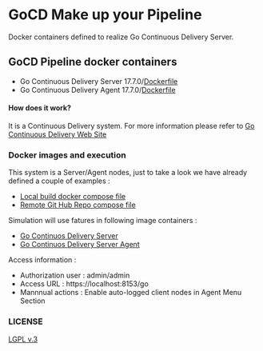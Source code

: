 # GoCD Make up your Pipeline

Docker containers defined to realize Go Continuous Delivery Server.

## GoCD Pipeline docker containers

* Go Continuous Delivery Server 17.7.0/[Dockerfile](/go-cd-server/Dockerfile)
* Go Continuous Delivery Agent 17.7.0/[Dockerfile](/go-cd-agent/Dockerfile)

#### How does it work?

It is a Continuous Delivery system. For more information please refer to [Go Continuous Delivery Web Site](https://www.gocd.org/) 

### Docker images and execution

This system is a Server/Agent nodes, just to take a look we have already defined a couple of examples :

* [Local build docker compose file](/docker-compose-dev.yml)
* [Remote Git Hub Repo compose file](/docker-compose-dev.yml)


Simulation will use fatures in following image containers :

* [Go Continuos Delivery Server](/go-cd-server)
* [Go Continuos Delivery Server Agent](/go-cd-agent)

Access information : 
* Authorization user : admin/admin
* Access URL : https://localhost:8153/go
* Mannnual actions : Enable auto-logged client nodes in Agent Menu Section

### LICENSE

[LGPL v.3](/LICENSE)
